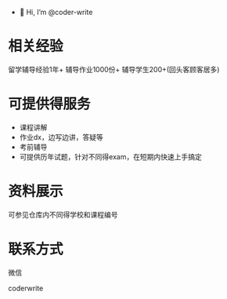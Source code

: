 - 👋 Hi, I’m @coder-write


# 相关经验
留学辅导经验1年+
辅导作业1000份+
辅导学生200+(回头客顾客居多)

# 可提供得服务
- 课程讲解
- 作业dx，边写边讲，答疑等
- 考前辅导
- 可提供历年试题，针对不同得exam，在短期内快速上手搞定


# 资料展示
可参见仓库内不同得学校和课程编号

# 联系方式
微信

coderwrite


